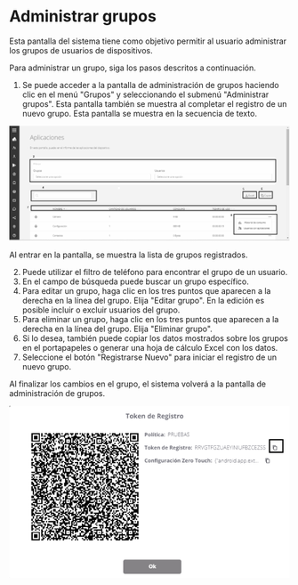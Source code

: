 # Administrar grupos

Esta pantalla del sistema tiene como objetivo permitir al usuario administrar los grupos de usuarios de dispositivos.

Para administrar un grupo, siga los pasos descritos a continuación.

1. Se puede acceder a la pantalla de administración de grupos haciendo clic en el menú "Grupos" y seleccionando el submenú "Administrar grupos". Esta pantalla también se muestra al completar el registro de un nuevo grupo. Esta pantalla se muestra en la secuencia de texto.

![](<../.gitbook/assets/2 (12).png>)

Al entrar en la pantalla, se muestra la lista de grupos registrados.

2. Puede utilizar el filtro de teléfono para encontrar el grupo de un usuario.
3. En el campo de búsqueda puede buscar un grupo específico.
4. Para editar un grupo, haga clic en los tres puntos que aparecen a la derecha en la línea del grupo. Elija "Editar grupo". En la edición es posible incluir o excluir usuarios del grupo.
5. Para eliminar un grupo, haga clic en los tres puntos que aparecen a la derecha en la línea del grupo. Elija "Eliminar grupo".
6. Si lo desea, también puede copiar los datos mostrados sobre los grupos en el portapapeles o generar una hoja de cálculo Excel con los datos.
7. Seleccione el botón "Registrarse Nuevo" para iniciar el registro de un nuevo grupo.

Al finalizar los cambios en el grupo, el sistema volverá a la pantalla de administración de grupos.

![](<../.gitbook/assets/3 (10).png>)
